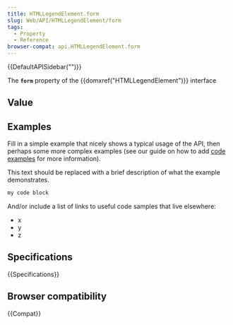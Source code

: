 ```yaml
---
title: HTMLLegendElement.form
slug: Web/API/HTMLLegendElement/form
tags:
  - Property
  - Reference
browser-compat: api.HTMLLegendElement.form
---
```

{{DefaultAPISidebar("")}}

The **`form`** property of the {{domxref("HTMLLegendElement")}} interface 

## Value



## Examples

Fill in a simple example that nicely shows a typical usage of the API, then perhaps some more complex examples (see our guide on how to add [code examples](/en-US/docs/MDN/Contribute/Structures/Code_examples) for more information).

This text should be replaced with a brief description of what the example demonstrates.

```js
my code block
```

And/or include a list of links to useful code samples that live elsewhere:

*   x
*   y
*   z

## Specifications

{{Specifications}}

## Browser compatibility

{{Compat}}


